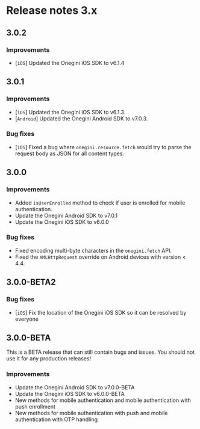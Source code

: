 # Release notes 3.x

## 3.0.2
### Improvements
- [`iOS`] Updated the Onegini iOS SDK to v6.1.4

## 3.0.1
### Improvements
-  [`iOS`] Updated the Onegini iOS SDK to v6.1.3.
-  [`Android`] Updated the Onegini Android SDK to v7.0.3.

### Bug fixes
- [`iOS`] Fixed a bug where `onegini.resource.fetch` would try to parse the request body as JSON for all content types.

## 3.0.0

### Improvements
- Added `isUserEnrolled` method to check if user is enrolled for mobile authentication.
- Update the Onegini Android SDK to v7.0.1
- Update the Onegini iOS SDK to v6.0.0

### Bug fixes
- Fixed encoding multi-byte characters in the `onegini.fetch` API.
- Fixed the `XMLHttpRequest` override on Android devices with version < 4.4.

## 3.0.0-BETA2

### Bug fixes
- [`iOS`] Fix the location of the Onegini iOS SDK so it can be resolved by everyone

## 3.0.0-BETA

This is a BETA release that can still contain bugs and issues. You should not use it for any production releases!

### Improvements
- Update the Onegini Android SDK to v7.0.0-BETA
- Update the Onegini iOS SDK to v6.0.0-BETA
- New methods for mobile authentication and mobile authentication with push enrollment
- New methods for mobile authentication with push and mobile authentication with OTP handling
